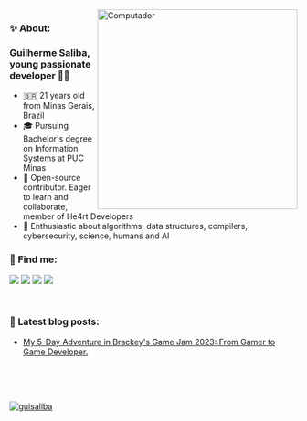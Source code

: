 <img src="https://raw.githubusercontent.com/MicaelliMedeiros/micaellimedeiros/master/image/computer-illustration.png" min-width="350px" max-width="350px" width="350px" align="right" alt="Computador">

### **✨ About:**

### Guilherme Saliba, young passionate developer 🧑‍💻

- 🇧🇷  21 years old from Minas Gerais, Brazil <br>
- 🎓 Pursuing Bachelor's degree on Information Systems at PUC Minas  <br>
- 💜 Open-source contributor. Eager to learn and collaborate, member of He4rt Developers  <br>
- 🧠 Enthusiastic about algorithms, data structures, compilers, cybersecurity, science, humans and AI


### **💌 Find me:**

<p align="left">
  <a href="https://dev.to/guisaliba"><img src="https://img.shields.io/badge/dev.to-0A0A0A?style=for-the-badge&logo=dev.to&logoColor=white"></img></a>
  <a href="https://www.linkedin.com/in/guisaliba/"><img src="https://img.shields.io/badge/LinkedIn-0077B5?style=for-the-badge&logo=linkedin&logoColor=004182"></img></a>
  <a href="https://twitter.com/guisaliba1"><img src="https://img.shields.io/badge/Twitter-1DA1F2?style=for-the-badge&logo=twitter&logoColor=white"></img></a>
  <a href="https://www.twitch.tv/salibaa"><img src="https://img.shields.io/badge/Twitch-9146FF?style=for-the-badge&logo=twitch&logoColor=white"></img></a>
</p>  

<br>

### **📕 Latest blog posts:**
<!-- BLOG:START -->
- [My 5-Day Adventure in Brackey's Game Jam 2023: From Gamer to Game Developer.](https://dev.to/guisaliba/my-5-day-adventure-in-brackeys-game-jam-2023-from-gamer-to-game-developer-3d21)
<!-- BLOG:END -->

<br>
<br>
<br>

[![guisaliba](https://github-readme-stats.vercel.app/api/top-langs/?username=guisaliba&layout=compact&theme=tokyonight&hide=html,css&show_icons=true)](https://github.com/anuraghazra/github-readme-stats)
